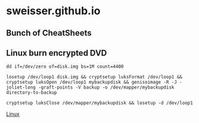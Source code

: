 # sweisser.github.io

## Bunch of CheatSheets

## Linux burn encrypted DVD

````
dd if=/dev/zero of=disk.img bs=1M count=4400

losetup /dev/loop1 disk.img && cryptsetup luksFormat /dev/loop1 && cryptsetup luksOpen /dev/loop1 mybackupdisk && genisoimage -R -J -joliet-long -graft-points -V backup -o /dev/mapper/mybackupdisk directory-to-backup

cryptsetup luksClose /dev/mapper/mybackupdisk && losetup -d /dev/loop1
````

[Linux](linux.md)
